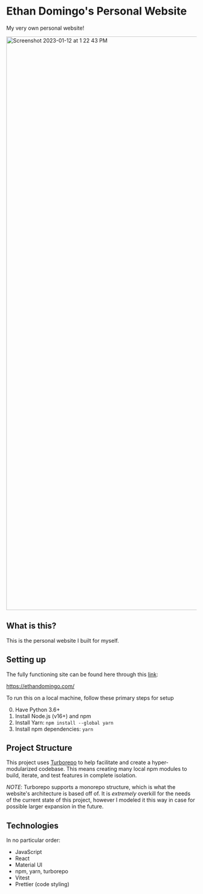# Ethan Domingo's Personal Website

My very own personal website!

<img width="1512" alt="Screenshot 2023-01-12 at 1 22 43 PM" src="https://user-images.githubusercontent.com/30426558/212184142-6a1f959e-a613-4a5f-895b-a27a0d0260a0.png">

## What is this?

This is the personal website I built for myself.

## Setting up

The fully functioning site can be found here through this [link](https://ethandomingo.com/):

https://ethandomingo.com/

To run this on a local machine, follow these primary steps for setup

0. Have Python 3.6+
1. Install Node.js (v16+) and npm
2. Install Yarn: `npm install --global yarn`
3. Install npm dependencies: `yarn`

## Project Structure

This project uses [Turborepo](https://turborepo.org/) to help facilitate and create a hyper-modularized codebase. This means creating many local npm modules to build, iterate, and test features in complete isolation.

_NOTE_: Turborepo supports a monorepo structure, which is what the website's architecture is based off of. It is _extremely_ overkill for the needs of the current state of this project, however I modeled it this way in case for possible larger expansion in the future.

## Technologies

In no particular order:

- JavaScript
- React
- Material UI
- npm, yarn, turborepo
- Vitest
- Prettier (code styling)
